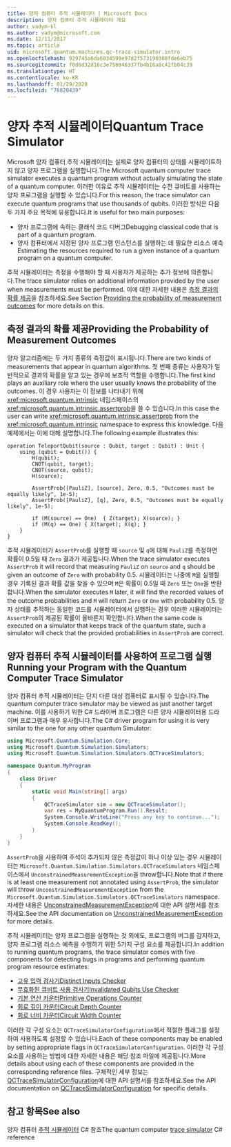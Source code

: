 ```yaml
---
title: 양자 컴퓨터 추적 시뮬레이터 | Microsoft Docs
description: 양자 컴퓨터 추적 시뮬레이터 개요
author: vadym-kl
ms.author: vadym@microsoft.com
ms.date: 12/11/2017
ms.topic: article
uid: microsoft.quantum.machines.qc-trace-simulator.intro
ms.openlocfilehash: 929745a6da6034599e97d2f573190308fde6eb75
ms.sourcegitcommit: f8d6d32d16c3e758046337fb4b16a8c42fb04c39
ms.translationtype: HT
ms.contentlocale: ko-KR
ms.lasthandoff: 01/29/2020
ms.locfileid: "76820439"
---
```

# <a name="quantum-trace-simulator"></a><span data-ttu-id="c2b8d-103">양자 추적 시뮬레이터</span><span class="sxs-lookup"><span data-stu-id="c2b8d-103">Quantum Trace Simulator</span></span>

<span data-ttu-id="c2b8d-104">Microsoft 양자 컴퓨터 추적 시뮬레이터는 실제로 양자 컴퓨터의 상태를 시뮬레이트하지 않고 양자 프로그램을 실행합니다.</span><span class="sxs-lookup"><span data-stu-id="c2b8d-104">The Microsoft quantum computer trace simulator executes a quantum program without actually simulating the state of a quantum computer.</span></span>  <span data-ttu-id="c2b8d-105">이러한 이유로 추적 시뮬레이터는 수천 큐비트를 사용하는 양자 프로그램을 실행할 수 있습니다.</span><span class="sxs-lookup"><span data-stu-id="c2b8d-105">For this reason, the trace simulator can execute quantum programs that use thousands of qubits.</span></span>  <span data-ttu-id="c2b8d-106">이러한 방식은 다음 두 가지 주요 목적에 유용합니다.</span><span class="sxs-lookup"><span data-stu-id="c2b8d-106">It is useful for two main purposes:</span></span> 

* <span data-ttu-id="c2b8d-107">양자 프로그램에 속하는 클래식 코드 디버그</span><span class="sxs-lookup"><span data-stu-id="c2b8d-107">Debugging classical code that is part of a quantum program.</span></span> 
* <span data-ttu-id="c2b8d-108">양자 컴퓨터에서 지정된 양자 프로그램 인스턴스를 실행하는 데 필요한 리소스 예측</span><span class="sxs-lookup"><span data-stu-id="c2b8d-108">Estimating the resources required to run a given instance of a quantum program on a quantum computer.</span></span>

<span data-ttu-id="c2b8d-109">추적 시뮬레이터는 측정을 수행해야 할 때 사용자가 제공하는 추가 정보에 의존합니다.</span><span class="sxs-lookup"><span data-stu-id="c2b8d-109">The trace simulator relies on additional information provided by the user when measurements must be performed.</span></span> <span data-ttu-id="c2b8d-110">이에 대한 자세한 내용은 [측정 결과의 확률 제공](#providing-the-probability-of-measurement-outcomes)을 참조하세요.</span><span class="sxs-lookup"><span data-stu-id="c2b8d-110">See Section [Providing the probability of measurement outcomes](#providing-the-probability-of-measurement-outcomes) for more details on this.</span></span> 

## <a name="providing-the-probability-of-measurement-outcomes"></a><span data-ttu-id="c2b8d-111">측정 결과의 확률 제공</span><span class="sxs-lookup"><span data-stu-id="c2b8d-111">Providing the Probability of Measurement Outcomes</span></span>

<span data-ttu-id="c2b8d-112">양자 알고리즘에는 두 가지 종류의 측정값이 표시됩니다.</span><span class="sxs-lookup"><span data-stu-id="c2b8d-112">There are two kinds of measurements that appear in quantum algorithms.</span></span> <span data-ttu-id="c2b8d-113">첫 번째 종류는 사용자가 일반적으로 결과의 확률을 알고 있는 경우에 보조적 역할을 수행합니다.</span><span class="sxs-lookup"><span data-stu-id="c2b8d-113">The first kind plays an auxiliary role where the user usually knows the probability of the outcomes.</span></span> <span data-ttu-id="c2b8d-114">이 경우 사용자는 이 정보를 나타내기 위해 <xref:microsoft.quantum.intrinsic> 네임스페이스의 <xref:microsoft.quantum.intrinsic.assertprob>을 쓸 수 있습니다.</span><span class="sxs-lookup"><span data-stu-id="c2b8d-114">In this case the user can write <xref:microsoft.quantum.intrinsic.assertprob> from the <xref:microsoft.quantum.intrinsic> namespace to express this knowledge.</span></span> <span data-ttu-id="c2b8d-115">다음 예제에서는 이에 대해 설명합니다.</span><span class="sxs-lookup"><span data-stu-id="c2b8d-115">The following example illustrates this:</span></span>

```qsharp
operation TeleportQubit(source : Qubit, target : Qubit) : Unit {
    using (qubit = Qubit()) {
        H(qubit);
        CNOT(qubit, target);
        CNOT(source, qubit);
        H(source);

        AssertProb([PauliZ], [source], Zero, 0.5, "Outcomes must be equally likely", 1e-5);
        AssertProb([PauliZ], [q], Zero, 0.5, "Outcomes must be equally likely", 1e-5);

        if (M(source) == One)  { Z(target); X(source); }
        if (M(q) == One) { X(target); X(q); }
    }
}
```

<span data-ttu-id="c2b8d-116">추적 시뮬레이터가 `AssertProb`를 실행할 때 `source` 및 `q`에 대해 `PauliZ`를 측정하면 확률이 0.5일 때 `Zero` 결과가 제공됩니다.</span><span class="sxs-lookup"><span data-stu-id="c2b8d-116">When the trace simulator executes `AssertProb` it will record that measuring `PauliZ` on `source` and `q` should be given an outcome of `Zero` with probability 0.5.</span></span> <span data-ttu-id="c2b8d-117">시뮬레이터는 나중에 `M`을 실행할 경우 기록된 결과 확률 값을 찾을 수 있으며 `M`은 확률이 0.5일 때 `Zero` 또는 `One`을 반환합니다.</span><span class="sxs-lookup"><span data-stu-id="c2b8d-117">When the simulator executes `M` later, it will find the recorded values of the outcome probabilities and `M` will return `Zero` or `One` with probability 0.5.</span></span> <span data-ttu-id="c2b8d-118">양자 상태를 추적하는 동일한 코드를 시뮬레이터에서 실행하는 경우 이러한 시뮬레이터는 `AssertProb`의 제공된 확률이 올바른지 확인합니다.</span><span class="sxs-lookup"><span data-stu-id="c2b8d-118">When the same code is executed on a simulator that keeps track of the quantum state, such a simulator will check that the provided probabilities in `AssertProb` are correct.</span></span>

## <a name="running-your-program-with-the-quantum-computer-trace-simulator"></a><span data-ttu-id="c2b8d-119">양자 컴퓨터 추적 시뮬레이터를 사용하여 프로그램 실행</span><span class="sxs-lookup"><span data-stu-id="c2b8d-119">Running your Program with the Quantum Computer Trace Simulator</span></span> 

<span data-ttu-id="c2b8d-120">양자 컴퓨터 추적 시뮬레이터는 단지 다른 대상 컴퓨터로 표시될 수 있습니다.</span><span class="sxs-lookup"><span data-stu-id="c2b8d-120">The quantum computer trace simulator may be viewed as just another target machine.</span></span> <span data-ttu-id="c2b8d-121">이를 사용하기 위한 C# 드라이버 프로그램은 다른 양자 시뮬레이터용 드라이버 프로그램과 매우 유사합니다.</span><span class="sxs-lookup"><span data-stu-id="c2b8d-121">The C# driver program for using it is very similar to the one for any other quantum Simulator:</span></span> 

```csharp
using Microsoft.Quantum.Simulation.Core;
using Microsoft.Quantum.Simulation.Simulators;
using Microsoft.Quantum.Simulation.Simulators.QCTraceSimulators;

namespace Quantum.MyProgram
{
    class Driver
    {
        static void Main(string[] args)
        {
            QCTraceSimulator sim = new QCTraceSimulator();
            var res = MyQuantumProgram.Run().Result;
            System.Console.WriteLine("Press any key to continue...");
            System.Console.ReadKey();
        }
    }
}
```

<span data-ttu-id="c2b8d-122">`AssertProb`을 사용하여 주석이 추가되지 않은 측정값이 하나 이상 있는 경우 시뮬레이터는 `Microsoft.Quantum.Simulation.Simulators.QCTraceSimulators` 네임스페이스에서 `UnconstrainedMeasurementException`을 throw합니다.</span><span class="sxs-lookup"><span data-stu-id="c2b8d-122">Note that if there is at least one measurement not annotated using `AssertProb`, the simulator will throw `UnconstrainedMeasurementException` from the `Microsoft.Quantum.Simulation.Simulators.QCTraceSimulators` namespace.</span></span> <span data-ttu-id="c2b8d-123">자세한 내용은 [UnconstrainedMeasurementException](xref:Microsoft.Quantum.Simulation.Simulators.QCTraceSimulators.UnconstrainedMeasurementException)에 대한 API 설명서를 참조하세요.</span><span class="sxs-lookup"><span data-stu-id="c2b8d-123">See the API documentation on [UnconstrainedMeasurementException](xref:Microsoft.Quantum.Simulation.Simulators.QCTraceSimulators.UnconstrainedMeasurementException) for more details.</span></span>

<span data-ttu-id="c2b8d-124">추적 시뮬레이터는 양자 프로그램을 실행하는 것 외에도, 프로그램의 버그를 감지하고, 양자 프로그램 리소스 예측을 수행하기 위한 5가지 구성 요소를 제공합니다.</span><span class="sxs-lookup"><span data-stu-id="c2b8d-124">In addition to running quantum programs, the trace simulator comes with five components for detecting bugs in programs and performing quantum program resource estimates:</span></span> 

* [<span data-ttu-id="c2b8d-125">고유 입력 검사기</span><span class="sxs-lookup"><span data-stu-id="c2b8d-125">Distinct Inputs Checker</span></span>](xref:microsoft.quantum.machines.qc-trace-simulator.distinct-inputs)
* [<span data-ttu-id="c2b8d-126">무효화된 큐비트 사용 검사기</span><span class="sxs-lookup"><span data-stu-id="c2b8d-126">Invalidated Qubits Use Checker</span></span>](xref:microsoft.quantum.machines.qc-trace-simulator.invalidated-qubits)
* [<span data-ttu-id="c2b8d-127">기본 연산 카운터</span><span class="sxs-lookup"><span data-stu-id="c2b8d-127">Primitive Operations Counter</span></span>](xref:microsoft.quantum.machines.qc-trace-simulator.primitive-counter)
* [<span data-ttu-id="c2b8d-128">회로 깊이 카운터</span><span class="sxs-lookup"><span data-stu-id="c2b8d-128">Circuit Depth Counter</span></span>](xref:microsoft.quantum.machines.qc-trace-simulator.depth-counter)
* [<span data-ttu-id="c2b8d-129">회로 너비 카운터</span><span class="sxs-lookup"><span data-stu-id="c2b8d-129">Circuit Width Counter</span></span>](xref:microsoft.quantum.machines.qc-trace-simulator.width-counter)

<span data-ttu-id="c2b8d-130">이러한 각 구성 요소는 `QCTraceSimulatorConfiguration`에서 적절한 플래그를 설정하여 사용하도록 설정할 수 있습니다.</span><span class="sxs-lookup"><span data-stu-id="c2b8d-130">Each of these components may be enabled by setting appropriate flags in `QCTraceSimulatorConfiguration`.</span></span> <span data-ttu-id="c2b8d-131">이러한 각 구성 요소를 사용하는 방법에 대한 자세한 내용은 해당 참조 파일에 제공됩니다.</span><span class="sxs-lookup"><span data-stu-id="c2b8d-131">More details about using each of these components are provided in the corresponding reference files.</span></span> <span data-ttu-id="c2b8d-132">구체적인 세부 정보는 [QCTraceSimulatorConfiguration](https://docs.microsoft.com/dotnet/api/Microsoft.Quantum.Simulation.Simulators.QCTraceSimulators.QCTraceSimulatorConfiguration)에 대한 API 설명서를 참조하세요.</span><span class="sxs-lookup"><span data-stu-id="c2b8d-132">See the API documentation on [QCTraceSimulatorConfiguration](https://docs.microsoft.com/dotnet/api/Microsoft.Quantum.Simulation.Simulators.QCTraceSimulators.QCTraceSimulatorConfiguration) for specific details.</span></span>

## <a name="see-also"></a><span data-ttu-id="c2b8d-133">참고 항목</span><span class="sxs-lookup"><span data-stu-id="c2b8d-133">See also</span></span>
<span data-ttu-id="c2b8d-134">양자 컴퓨터 [추적 시뮬레이터](xref:Microsoft.Quantum.Simulation.Simulators.QCTraceSimulators.QCTraceSimulator) C# 참조</span><span class="sxs-lookup"><span data-stu-id="c2b8d-134">The quantum computer [trace simulator](xref:Microsoft.Quantum.Simulation.Simulators.QCTraceSimulators.QCTraceSimulator) C# reference</span></span> 

